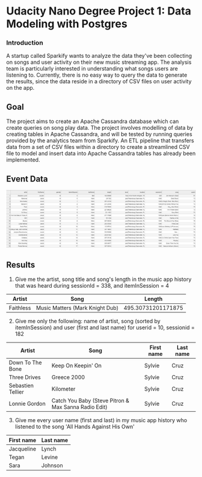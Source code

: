 # Udacity Nano Degree Project 1: Data Modeling with Postgres

### Introduction
A startup called Sparkify wants to analyze the data they've been collecting on songs and user activity on their new music streaming app. The analysis team is particularly interested in understanding what songs users are listening to. Currently, there is no easy way to query the data to generate the results, since the data reside in a directory of CSV files on user activity on the app.

## Goal
The project aims to create an Apache Cassandra database which can create queries on song play data. The project involves modelling of data by creating tables in Apache Cassandra, and will be tested by running queries provided by the analytics team from Sparkify. An ETL pipeline that transfers data from a set of CSV files within a directory to create a streamlined CSV file to model and insert data into Apache Cassandra tables has already been implemented.

## Event Data
![](images/event_datafile.jpg)

## Results
1. Give me the artist, song title and song's length in the music app history that was heard during sessionId = 338, and itemInSession = 4

| Artist | Song | Length |
| --- | --- | --- |
| Faithless | Music Matters (Mark Knight Dub) | 495.30731201171875 |

2. Give me only the following: name of artist, song (sorted by itemInSession) and user (first and last name) for userid = 10, sessionid = 182

| Artist | Song | First name | Last name |
| --- | --- | --- | --- |
| Down To The Bone | Keep On Keepin' On | Sylvie | Cruz |
|Three Drives | Greece 2000 | Sylvie | Cruz |
Sebastien Tellier | Kilometer | Sylvie | Cruz|
Lonnie Gordon | Catch You Baby (Steve Pitron & Max Sanna Radio Edit) | Sylvie | Cruz |

3. Give me every user name (first and last) in my music app history who listened to the song 'All Hands Against His Own'

| First name | Last name |
| --- | --- |
| Jacqueline | Lynch |
| Tegan | Levine |
| Sara | Johnson |
